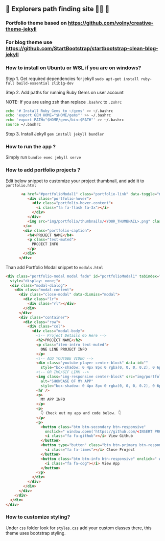 ## 🚀 Explorers path finding site 👨‍🚀 🚀

### Portfolio theme based on https://github.com/volny/creative-theme-jekyll

### For blog theme use https://github.com/StartBootstrap/startbootstrap-clean-blog-jekyll

### How to install on Ubuntu or WSL if you are on windows?

Step 1. Get required dependencies for jekyll `sudo apt-get install ruby-full build-essential zlib1g-dev`

Step 2. Add paths for running Ruby Gems on user account 

NOTE: If you are using zsh than replace `.bashrc` to `.zshrc`
```bash
echo '# Install Ruby Gems to ~/gems' >> ~/.bashrc
echo 'export GEM_HOME="$HOME/gems"' >> ~/.bashrc
echo 'export PATH="$HOME/gems/bin:$PATH"' >> ~/.bashrc
source ~/.bashrc
```
Step 3. Install Jekyll `gem install jekyll bundler`

### How to run the app ?
Simply run `bundle exec jekyll serve`

### How to add portfolio projects ?

Edit below snippet to customize your project thumbnail, and add it to `portfolio.html`

```html
       <a href="#portfolioModal1" class="portfolio-link" data-toggle="modal">
          <div class="portfolio-hover">
            <div class="portfolio-hover-content">
              <i class="fa fa-flask fa-3x"></i>
            </div>
          </div>
          <img src="img/portfolio/thumbnails/<YOUR_THUMBNAIL>.png" class="img-responsive" alt="<PROJECT INFO>" />
        </a>
        <div class="portfolio-caption">
          <h4>PROJECT NAME</h4>
          <p class="text-muted">
            PROJECT INFO
          </p>
        </div>
      </div>
```

Than add Portfolio Modal snippet to `modals.html`

```html
<div class="portfolio-modal modal fade" id="portfolioModal1" tabindex="-1" role="dialog" aria-hidden="true"
  style="display: none;">
  <div class="modal-dialog">
    <div class="modal-content">
      <div class="close-modal" data-dismiss="modal">
        <div class="lr">
          <div class="rl"></div>
        </div>
      </div>
      <div class="container">
        <div class="row">
          <div class="col">
            <div class="modal-body">
              <!-- Project Details Go Here -->
              <h2>PROJECT NAME</h2>
              <p class="item-intro text-muted">
                ONE LINE PROJECT INFO
              </p>
              <!-- ADD YOUTUBE VIDEO -->
              <div class="youtube-player center-block" data-id=""
                style="box-shadow: 0 4px 8px 0 rgba(0, 0, 0, 0.2), 0 6px 20px 0 rgba(0, 0, 0, 0.19);"></div>
              <!-- OR IMG/GIF LINK -->
              <img class="img-responsive center-block" src="img/portfolio/"
                alt="SHOWCASE OF MY APP"
                style="box-shadow: 0 4px 8px 0 rgba(0, 0, 0, 0.2), 0 6px 20px 0 rgba(0, 0, 0, 0.19);" />
              <hr />
              <p>
                MY APP INFO
              </p>
              <p>
                👇 Check out my app and code below. 👇
              </p>
              <p>
                <button class="btn btn-secondary btn-responsive"
                  onclick=" window.open('https://github.com/<INSERT PROJECT REPO LINK>','_blank')">
                  <i class="fa fa-github"></i> View Github
                </button>
                <button type="button" class="btn btn-primary btn-responsive" data-dismiss="modal">
                  <i class="fa fa-times"></i> Close Project
                </button>
                <button class="btn btn-info btn-responsive" onclick=" window.open('https://myapp.app','_blank')">
                  <i class="fa fa-cog"></i> View App
                </button>
              </p>
            </div>
          </div>
        </div>
      </div>
    </div>
  </div>
</div>
```

### How to customize styling?

Under `css` folder  look for `styles.css` add your custom classes there, this theme uses bootstrap styling. 







